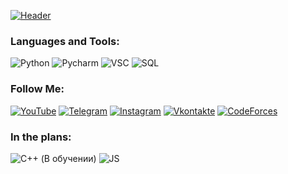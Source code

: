 [![Header](https://github.com/wetymov/wetymov/blob/master/header.png)](https://www.shpavda.com/)

### Languages and Tools:
![Python](https://img.shields.io/badge/-Python-090909?style=for-the-badge&logo=python&logoColor=47C5FB)
![Pycharm](https://img.shields.io/badge/-PyCharm-090909?style=for-the-badge&logo=pycharm&logoColor=47C5FB)
![VSC](https://img.shields.io/badge/-VSC-090909?style=for-the-badge&logo=visualstudiocode&logoColor=47C5FB)
![SQL](https://img.shields.io/badge/-SQL-090909?style=for-the-badge&logo=sqlite&logoColor=097CDB)

### Follow Me:
[![YouTube](https://img.shields.io/badge/-YouTube-090909?style=for-the-badge&logo=YouTube&logoColor=FF0000)](https://www.youtube.com/channel/UCeV4qbYoLkyWJjA6lc3aOsQ)
[![Telegram](https://img.shields.io/badge/-Telegram-090909?style=for-the-badge&logo=telegram&logoColor=27A0D9)](https://t.me/wetymov)
[![Instagram](https://img.shields.io/badge/-Instagram-090909?style=for-the-badge&logo=instagram&logoColor=B4068E)](https://www.instagram.com/forgotten_en/)
[![Vkontakte](https://img.shields.io/badge/-Vkontakte-090909?style=for-the-badge&logo=Vk&logoColor=4F7DB3)](https://vk.com/wetyman)
[![CodeForces](https://img.shields.io/badge/-Codeforces-090909?style=for-the-badge&logo=codeforces&logoColor=4F7DB3)](https://codeforces.com/profile/Wety)
### In the plans:
![C++ (В обучении)](https://img.shields.io/badge/-C++-090909?style=for-the-badge&logo=C%2b%2b&logoColor=6296CC)
![JS](https://img.shields.io/badge/-JavaScript-090909?style=for-the-badge&logo=JavaScript&logoColor=6296CC)
